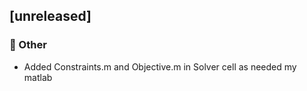 ## [unreleased]

### 💼 Other

- Added Constraints.m and Objective.m in Solver cell as needed my matlab
